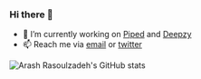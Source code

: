 ### Hi there 👋 

- 🔭 I’m currently working on [Piped](https://github.com/arashrasoulzadeh/piped) and [Deepzy](https://github.com/arashrasoulzadeh/deepzy) 
- 📫 Reach me via [email](arashrasoulzadeh@gmail.com) or [twitter](twitter.com/x3n0b1a)

![Arash Rasoulzadeh's GitHub stats](https://github-readme-stats.vercel.app/api?username=arashrasoulzadeh&show_icons=true&theme=radical)


